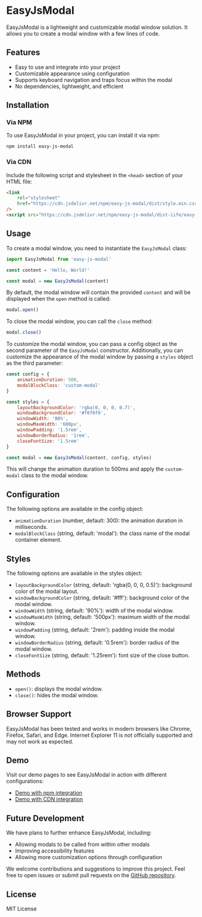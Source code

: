# EasyJsModal

EasyJsModal is a lightweight and customizable modal window solution. It allows you to create a modal window with a few lines of code.

## Features

- Easy to use and integrate into your project
- Customizable appearance using configuration
- Supports keyboard navigation and traps focus within the modal
- No dependencies, lightweight, and efficient

## Installation

### Via NPM

To use EasyJsModal in your project, you can install it via npm:

```bash
npm install easy-js-modal
```

### Via CDN

Include the following script and stylesheet in the `<head>` section of your HTML file:

```html
<link
	rel="stylesheet"
	href="https://cdn.jsdelivr.net/npm/easy-js-modal/dist/style.min.css"
/>
<script src="https://cdn.jsdelivr.net/npm/easy-js-modal/dist-iife/easy-js-modal.min.js"></script>
```

## Usage

To create a modal window, you need to instantiate the `EasyJsModal` class:

```js
import EasyJsModal from 'easy-js-modal'

const content = 'Hello, World!'

const modal = new EasyJsModal(content)
```

By default, the modal window will contain the provided `content` and will be displayed when the `open` method is called:

```js
modal.open()
```

To close the modal window, you can call the `close` method:

```js
modal.close()
```

To customize the modal window, you can pass a config object as the second parameter of the `EasyJsModal` constructor. Additionally, you can customize the appearance of the modal window by passing a `styles` object as the third parameter:

```js
const config = {
	animationDuration: 500,
	modalBlockClass: 'custom-modal'
}

const styles = {
	layoutBackgroundColor: 'rgba(0, 0, 0, 0.7)',
	windowBackgroundColor: '#f0f0f0',
	windowWidth: '80%',
	windowMaxWidth: '600px',
	windowPadding: '1.5rem',
	windowBorderRadius: '1rem',
	closeFontSize: '1.5rem'
}

const modal = new EasyJsModal(content, config, styles)
```

This will change the animation duration to 500ms and apply the `custom-modal` class to the modal window.

## Configuration

The following options are available in the config object:

- `animationDuration` (number, default: 300): the animation duration in milliseconds.
- `modalBlockClass` (string, default: 'modal'): the class name of the modal container element.

## Styles

The following options are available in the styles object:

- `layoutBackgroundColor` (string, default: 'rgba(0, 0, 0, 0.5)'): background color of the modal layout.
- `windowBackgroundColor` (string, default: '#fff'): background color of the modal window.
- `windowWidth` (string, default: '90%'): width of the modal window.
- `windowMaxWidth` (string, default: '500px'): maximum width of the modal window.
- `windowPadding` (string, default: '2rem'): padding inside the modal window.
- `windowBorderRadius` (string, default: '0.5rem'): border radius of the modal window.
- `closeFontSize` (string, default: '1.25rem'): font size of the close button.

## Methods

- `open()`: displays the modal window.
- `close()`: hides the modal window.

## Browser Support

EasyJsModal has been tested and works in modern browsers like Chrome, Firefox, Safari, and Edge. Internet Explorer 11 is not officially supported and may not work as expected.

## Demo

Visit our demo pages to see EasyJsModal in action with different configurations:

- [Demo with npm integration](https://codepen.io/smargelov/pen/PodXXYw)
- [Demo with CDN integration](https://codepen.io/smargelov/pen/jOvXXOy)

## Future Development

We have plans to further enhance EasyJsModal, including:

- Allowing modals to be called from within other modals
- Improving accessibility features
- Allowing more customization options through configuration

We welcome contributions and suggestions to improve this project. Feel free to open issues or submit pull requests on the [GitHub repository](https://github.com/yourusername/easy-js-modal).

## License

MIT License
